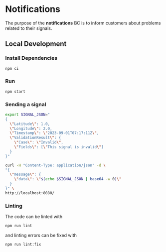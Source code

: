 # Notifications

The purpose of the **notifications** BC is to inform
customers about problems related to their signals.

## Local Development

### Install Dependencies

```bash
npm ci
```

### Run

```bash
npm start
```

### Sending a signal

```bash
export SIGNAL_JSON="
{
  \"Latitude\": 1.0,
  \"Longitude\": 2.0,
  \"Timestamp\": \"2023-09-01T07:17:11Z\",
  \"ValidationResult\": {
    \"Case\": \"Invalid\",
    \"Fields\": [\"This signal is invalid\"]
  }
}"

curl -H "Content-Type: application/json" -d \
"{
  \"message\": {
    \"data\": \"$(echo $SIGNAL_JSON | base64 -w 0)\"
  }
}" \
http://localhost:8080/
```

### Linting

The code can be linted with

```bash
npm run lint
```

and linting errors can be fixed with

```bash
npm run lint:fix
```
